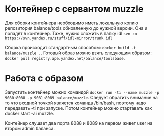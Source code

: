 # Контейнер с сервантом muzzle
Для сборки контейнера необходимо иметь локальную копию репозитория balance/tools обновленную до нужной версии. Она и попадёт в контейнер. Таже, нужно сложить в папку idl `svn co https://svn.yandex.ru/stuff/idl-mirror/trunk idl`

Сборка происходит стандартным способом: `docker build -t balance/muzzle .`. Готовый образ можно взять следующим образом: `docker pull registry.ape.yandex.net/balance/toolsbase`.

# Работа с образом
Запустить контейнер можно командой `docker run -ti --name muzzle -p 9080:8088 -p 9081:8089 balance/muzzle`. Следует обратить внимание на то что входной точкой является команда /bin/bash, поэтому надо передавать -ti при запуске. Потом контейнер можно стартавать как  docker start -ai muzzle.

Контейнер слушает два порта 8088 и 8089 на первом живет user на втором admin баланса.
